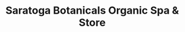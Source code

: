 ---
title: "Saratoga Botanicals Organic Spa & Store"
url: /saratoga-springs/saratoga-botanicals-organic-spa-and-store/
shop: beauty
---